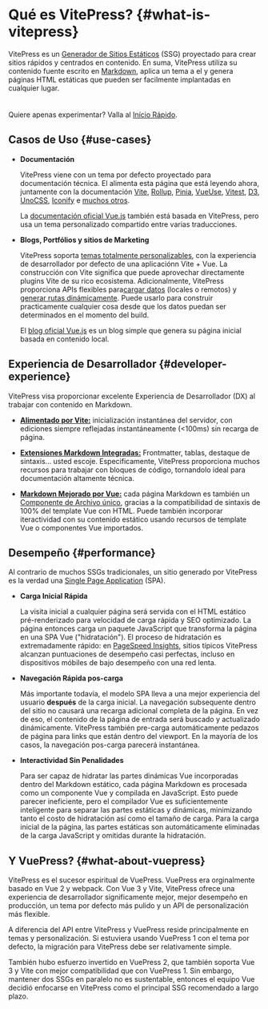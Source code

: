 # Qué es VitePress? {#what-is-vitepress}

VitePress es un [Generador de Sitios Estáticos](https://en.wikipedia.org/wiki/Static_site_generator) (SSG) proyectado para crear sitios rápidos y centrados en contenido. En suma, VitePress utiliza su contenido fuente escrito en [Markdown](https://en.wikipedia.org/wiki/Markdown), aplica un tema a el y genera páginas HTML estáticas que pueden ser facilmente implantadas en cualquier lugar.

<div class="tip custom-block" style="padding-top: 8px">
  
Quiere apenas experimentar? Valla al [Início Rápido](./getting-started).

</div>

## Casos de Uso {#use-cases}

- **Documentación**

  VitePress viene con un tema por defecto proyectado para documentación técnica. El alimenta esta página que está leyendo ahora, juntamente con la documentación [Vite](https://vitejs.dev/), [Rollup](https://rollupjs.org/), [Pinia](https://pinia.vuejs.org/), [VueUse](https://vueuse.org/), [Vitest](https://vitest.dev/), [D3](https://d3js.org/), [UnoCSS](https://unocss.dev/), [Iconify](https://iconify.design/) e [muchos otros](https://www.vuetelescope.com/explore?framework.slug=vitepress).

  La [documentación oficial Vue.js](https://vuejs.org/) también está basada en VitePress, pero usa un tema personalizado compartido entre varias traducciones.

- **Blogs, Portfólios y sitios de Marketing**

  VitePress soporta [temas totalmente personalizables](./custom-theme), con la experiencia de desarrollador por defecto de una aplicaciónn Vite + Vue. La construcción con Vite significa que puede aprovechar directamente plugins Vite de su rico ecosistema. Adicionalmente, VitePress proporciona APIs flexibles para[cargar datos](./data-loading) (locales o remotos) y [generar rutas dinámicamente](./routing#dynamic-routes). Puede usarlo para construir practicamente cualquier cosa desde que los datos puedan ser determinados en el momento del build.

  El [blog oficial Vue.js](https://blog.vuejs.org/) es un blog simple que genera su página inicial basada en contenido local.

## Experiencia de Desarrollador {#developer-experience}

VitePress visa proporcionar excelente Experiencia de Desarrollador (DX) al trabajar con contenido en Markdown.

- **[Alimentado por Vite:](https://vitejs.dev/)** inicialización instantánea del servidor, con ediciones siempre reflejadas instantáneamente (<100ms) sin recarga de página.

- **[Extensiones Markdown Integradas:](./markdown)** Frontmatter, tablas, destaque de sintaxis... usted escoje. Especificamente, VitePress proporciona muchos recursos para trabajar con bloques de código, tornandolo ideal para documentación altamente técnica.

- **[Markdown Mejorado por Vue:](./using-vue)** cada página Markdown es también un [Componente de Archivo único](https://pt.vuejs.org/guide/scaling-up/sfc.html), gracias a la compatibilidad de sintaxis de 100% del template Vue con HTML. Puede también incorporar iteractividad con su contenido estático usando recursos de template Vue o componentes Vue importados.

## Desempeño {#performance}

Al contrario de muchos SSGs tradicionales, un sitio generado por VitePress es la verdad una [Single Page Application](https://en.wikipedia.org/wiki/Single-page_application) (SPA).

- **Carga Inicial Rápida**

  La visita inicial a cualquier página será servida con el HTML estático pré-renderizado para velocidad de carga rápida y SEO optimizado. La página entonces carga un paquete JavaScript que transforma la página en una SPA Vue ("hidratación"). El proceso de hidratación es extremadamente rápido: en [PageSpeed Insights](https://pagespeed.web.dev/report?url=https%3A%2F%2Fvitepress.dev%2F), sitios típicos VitePress alcanzan puntuaciones de desempeño casi perfectas, incluso en dispositivos móbiles de bajo desempeño con una red lenta.

- **Navegación Rápida pos-carga**

  Más importante todavía, el modelo SPA lleva a una mejor experiencia del usuario **después** de la carga inicial. La navegación subsequente dentro del sitio no causará una recarga adicional completa de la página. En vez de eso, el contenido de la página de entrada será buscado y actualizado dinámicamente. VitePress también pre-carga automáticamente pedazos de página para links que están dentro del viewport. En la mayoría de los casos, la navegación pos-carga parecerá instantánea.

- **Interactividad Sin Penalidades**

  Para ser capaz de hidratar las partes dinámicas Vue incorporadas dentro del Markdown estático, cada página Markdown es procesada como un componente Vue y compilada en JavaScript. Esto puede parecer ineficiente, pero el compilador Vue es suficientemente inteligente para separar las partes estáticas y dinámicas, minimizando tanto el costo de hidratación así como el tamaño de carga. Para la carga inicial de la página, las partes estáticas son automáticamente eliminadas de la carga JavaScript y omitidas durante la hidratación.

## Y VuePress? {#what-about-vuepress}

VitePress es el sucesor espiritual de VuePress. VuePress era orginalmente basado en Vue 2 y webpack. Con Vue 3 y Vite, VitePress ofrece una experiencia de desarrollador significamente mejor, mejor desempeño en producción, un tema por defecto más pulido y un API de personalización más flexible.

A diferencia del API entre VitePress y VuePress reside principalmente en temas y personalización. Si estuviera usando VuePress 1 con el tema por defecto, la migración para VitePress debe ser relativamente simple.

También hubo esfuerzo invertido en VuePress 2, que también soporta Vue 3 y Vite con mejor compatibilidad que con VuePress 1. Sin embargo, mantener dos SSGs en paralelo no es sustentable, entonces el equipo Vue decidió enfocarse en VitePress como el principal SSG recomendado a largo plazo.
